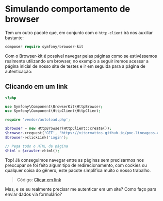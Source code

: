 # Simulando comportamento de browser

Tem um outro pacote que, em conjunto com o `http-client` irá nos auxiliar bastante:

```php
composer require symfony/browser-kit
```

Com o Browser-kit é possível navegar pelas páginas como se estivéssemos realmente utilizando um browser, no exemplo a seguir iremos acessar a página inicial de nosso site de testes e ir em seguida para a página de autenticação:

## Clicando em um link
```php
<?php

use Symfony\Component\BrowserKit\HttpBrowser;
use Symfony\Component\HttpClient\HttpClient;

require 'vendor/autoload.php';

$browser = new HttpBrowser(HttpClient::create());
$browser->request('GET', 'https://vitormattos.github.io/poc-lineageos-cellphone-list-statics/');
$browser->clickLink('Login');

// Pega todo o HTML da página
$html = $crawler->html();
```

Top! Já conseguimos navegar entre as páginas sem precisarmos nos preocupar se foi feito algum tipo de redirecionamento, com cookies ou qualquer coisa do gênero, este pacote simplifica muito o nosso trabalho.

> Código: [Clicar em link](/exercicio/03-clicar_link.php)

Mas, e se eu realmente precisar me autenticar em um site? Como faço para enviar dados via formulário?